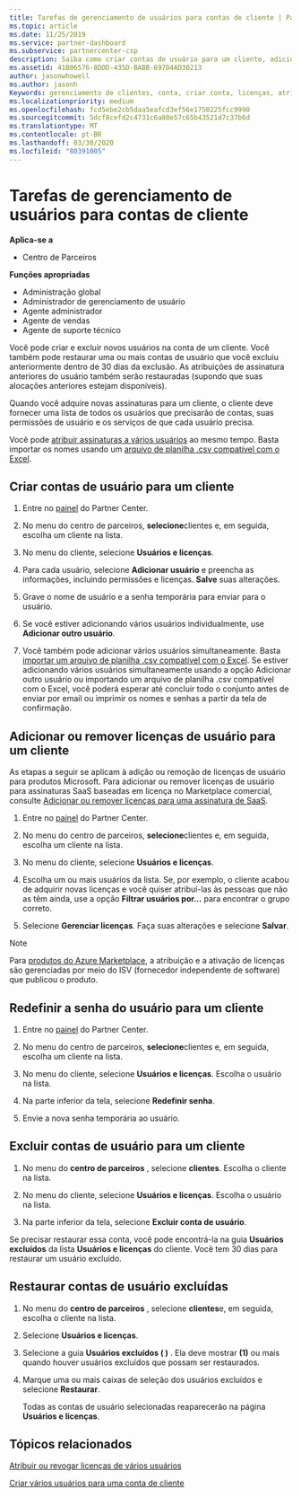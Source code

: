 ```yaml
---
title: Tarefas de gerenciamento de usuários para contas de cliente | Partner Center
ms.topic: article
ms.date: 11/25/2019
ms.service: partner-dashboard
ms.subservice: partnercenter-csp
description: Saiba como criar contas de usuário para um cliente, adicionar ou remover licenças de usuário, redefinir senhas de usuário, excluir contas de usuário ou restaurá-las.
ms.assetid: 41B06576-8DDD-435D-BABB-697D4AD30213
author: jasonwhowell
ms.author: jasonh
Keywords: gerenciamento de clientes, conta, criar conta, licenças, atribuir licença, gerenciamento de usuários, senha, Redefinir senha, alterar senha
ms.localizationpriority: medium
ms.openlocfilehash: fcd5ebe2cb5daa5eafcd3ef56e1750225fcc9990
ms.sourcegitcommit: 5dcf8cefd2c4731c6a80e57c65b43521d7c37b6d
ms.translationtype: MT
ms.contentlocale: pt-BR
ms.lasthandoff: 03/30/2020
ms.locfileid: "80391005"
---
```

# <a name="user-management-tasks-for-customer-accounts"></a>Tarefas de gerenciamento de usuários para contas de cliente

**Aplica-se a**

- Centro de Parceiros

**Funções apropriadas**

- Administração global
- Administrador de gerenciamento de usuário
- Agente administrador
- Agente de vendas
- Agente de suporte técnico

Você pode criar e excluir novos usuários na conta de um cliente. Você também pode restaurar uma ou mais contas de usuário que você excluiu anteriormente dentro de 30 dias da exclusão. As atribuições de assinatura anteriores do usuário também serão restauradas (supondo que suas alocações anteriores estejam disponíveis).

Quando você adquire novas assinaturas para um cliente, o cliente deve fornecer uma lista de todos os usuários que precisarão de contas, suas permissões de usuário e os serviços de que cada usuário precisa.  

Você pode [atribuir assinaturas a vários usuários](bulk-license-provisioning-for-multiple-users.md) ao mesmo tempo. Basta importar os nomes usando um [arquivo de planilha .csv compatível com o Excel](adding-multiple-users-to-a-customer-account.md).

<a href="" id="createuseraccounts"></a>

## <a name="create-user-accounts-for-a-customer"></a>Criar contas de usuário para um cliente

1. Entre no [painel](https://partner.microsoft.com/dashboard) do Partner Center.

2. No menu do centro de parceiros, **selecione**clientes e, em seguida, escolha um cliente na lista.

3. No menu do cliente, selecione **Usuários e licenças**.

4. Para cada usuário, selecione **Adicionar usuário** e preencha as informações, incluindo permissões e licenças. **Salve** suas alterações.

5. Grave o nome de usuário e a senha temporária para enviar para o usuário.

6. Se você estiver adicionando vários usuários individualmente, use **Adicionar outro usuário**.

7. Você também pode adicionar vários usuários simultaneamente. Basta [importar um arquivo de planilha .csv compatível com o Excel](adding-multiple-users-to-a-customer-account.md). Se estiver adicionando vários usuários simultaneamente usando a opção Adicionar outro usuário ou importando um arquivo de planilha .csv compatível com o Excel, você poderá esperar até concluir todo o conjunto antes de enviar por email ou imprimir os nomes e senhas a partir da tela de confirmação.

<a href="" id="userlicensing"></a>

## <a name="add-or-remove-user-licenses-for-a-customer"></a>Adicionar ou remover licenças de usuário para um cliente

As etapas a seguir se aplicam à adição ou remoção de licenças de usuário para produtos Microsoft. Para adicionar ou remover licenças de usuário para assinaturas SaaS baseadas em licença no Marketplace comercial, consulte [Adicionar ou remover licenças para uma assinatura de SaaS](csp-commercial-marketplace-manage.md#add-or-remove-licenses-for-a-saas-subscription).

1. Entre no [painel](https://partner.microsoft.com/dashboard) do Partner Center.

2. No menu do centro de parceiros, **selecione**clientes e, em seguida, escolha um cliente na lista.

3. No menu do cliente, selecione **Usuários e licenças**.

4. Escolha um ou mais usuários da lista. Se, por exemplo, o cliente acabou de adquirir novas licenças e você quiser atribuí-las às pessoas que não as têm ainda, use a opção **Filtrar usuários por...** para encontrar o grupo correto.

5. Selecione **Gerenciar licenças**. Faça suas alterações e selecione **Salvar**.

> [!NOTE]
> Para [produtos do Azure Marketplace](csp-commercial-marketplace-manage.md#assign-licenses-and-activate-a-subscription-on-behalf-of-a-customer), a atribuição e a ativação de licenças são gerenciadas por meio do ISV (fornecedor independente de software) que publicou o produto.

<a href="" id="resetpassword"></a>

## <a name="reset-a-users-password-for-a-customer"></a>Redefinir a senha do usuário para um cliente

1. Entre no [painel](https://partner.microsoft.com/dashboard) do Partner Center.

2. No menu do centro de parceiros, **selecione**clientes e, em seguida, escolha um cliente na lista.

3.  No menu do cliente, selecione **Usuários e licenças**. Escolha o usuário na lista.

4.  Na parte inferior da tela, selecione **Redefinir senha**. 

5.  Envie a nova senha temporária ao usuário.

<a href="" id="deleteuseraccounts"></a>

## <a name="delete-user-accounts-for-a-customer"></a>Excluir contas de usuário para um cliente

1.  No menu do **centro de parceiros** , selecione **clientes**. Escolha o cliente na lista.

2.  No menu do cliente, selecione **Usuários e licenças**. Escolha o usuário na lista.

3.  Na parte inferior da tela, selecione **Excluir conta de usuário**.

Se precisar restaurar essa conta, você pode encontrá-la na guia **Usuários excluídos** da lista **Usuários e licenças** do cliente. Você tem 30 dias para restaurar um usuário excluído.

<a href="" id="restoreuseraccounts"></a>

## <a name="restore-deleted-user-accounts"></a>Restaurar contas de usuário excluídas

1.  No menu do **centro de parceiros** , selecione **clientes**e, em seguida, escolha o cliente na lista.

2.  Selecione **Usuários e licenças**.

3.  Selecione a guia **Usuários excluídos ( )** . Ela deve mostrar **(1)** ou mais quando houver usuários excluídos que possam ser restaurados.

4.  Marque uma ou mais caixas de seleção dos usuários excluídos e selecione **Restaurar**.

    Todas as contas de usuário selecionadas reaparecerão na página **Usuários e licenças**.

## <a name="related-topics"></a>Tópicos relacionados


[Atribuir ou revogar licenças de vários usuários](bulk-license-provisioning-for-multiple-users.md)

[Criar vários usuários para uma conta de cliente](adding-multiple-users-to-a-customer-account.md)